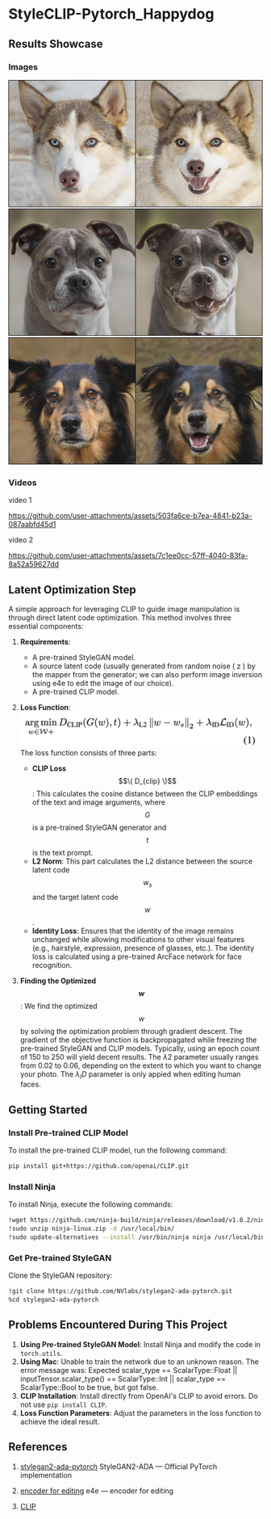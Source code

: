 # StyleCLIP-Pytorch_Happydog

## Results Showcase
### Images
![Happy Dog Image 1](final_photo/final_result.jpg)
![Happy Dog Image 2](final_photo/final_result2.jpg)
![Happy Dog Image 3](final_photo/final_result3.jpg)

### Videos
video 1

https://github.com/user-attachments/assets/503fa6ce-b7ea-4841-b23a-087aabfd45d1

video 2

https://github.com/user-attachments/assets/7c1ee0cc-57ff-4040-83fa-8a52a59627dd

## Latent Optimization Step

A simple approach for leveraging CLIP to guide image manipulation is through direct latent code optimization. This method involves three essential components:

1. **Requirements**:
   - A pre-trained StyleGAN model.
   - A source latent code (usually generated from random noise \( z \) by the mapper from the generator; we can also perform image inversion using e4e to edit the image of our choice).
   - A pre-trained CLIP model.

2. **Loss Function**:
![Optimization Problem](final_photo/loss_function.png)
   The loss function consists of three parts:
   - **CLIP Loss** $$\( D_{clip} \)$$: This calculates the cosine distance between the CLIP embeddings of the text and image arguments, where $$G$$ is a pre-trained StyleGAN generator and $$t$$ is the text prompt.
   - **L2 Norm**: This part calculates the L2 distance between the source latent code $$w_s$$ and the target latent code $$w$$.
   - **Identity Loss**: Ensures that the identity of the image remains unchanged while allowing modifications to other visual features (e.g., hairstyle, expression, presence of glasses, etc.). The identity loss is calculated using a pre-trained ArcFace network for face recognition.

3. **Finding the Optimized $$w$$**:
   We find the optimized $$w$$ by solving the optimization problem through gradient descent. The gradient of the objective function is backpropagated while freezing the pre-trained StyleGAN and CLIP models. Typically, using an epoch count of 150 to 250 will yield decent results. The $\lambda 2$ parameter usually ranges from 0.02 to 0.06, depending on the extent to which you want to change your photo. The $\lambda_ID$ parameter is only appied when editing human faces.

## Getting Started

### Install Pre-trained CLIP Model
To install the pre-trained CLIP model, run the following command:

```bash
pip install git+https://github.com/openai/CLIP.git
```
### Install Ninja
To install Ninja, execute the following commands:
```bash
!wget https://github.com/ninja-build/ninja/releases/download/v1.8.2/ninja-linux.zip
!sudo unzip ninja-linux.zip -d /usr/local/bin/
!sudo update-alternatives --install /usr/bin/ninja ninja /usr/local/bin/ninja 1 --force
```
### Get Pre-trained StyleGAN
Clone the StyleGAN repository:
```bash
!git clone https://github.com/NVlabs/stylegan2-ada-pytorch.git
%cd stylegan2-ada-pytorch
```

## Problems Encountered During This Project

1. **Using Pre-trained StyleGAN Model**: Install Ninja and modify the code in `torch.utils`.
2. **Using Mac**: Unable to train the network due to an unknown reason. The error message was: Expected scalar_type == ScalarType::Float || inputTensor.scalar_type() == ScalarType::Int || scalar_type == ScalarType::Bool to be true, but got false.
3. **CLIP Installation**: Install directly from OpenAI's CLIP to avoid errors. Do not use `pip install CLIP`.
4. **Loss Function Parameters**: Adjust the parameters in the loss function to achieve the ideal result.

## References

1. [stylegan2-ada-pytorch](https://github.com/NVlabs/stylegan2-ada-pytorch) StyleGAN2-ADA — Official PyTorch implementation

2. [encoder for editing](https://github.com/omertov/encoder4editing) e4e — encoder for editing

3. [CLIP](https://github.com/openai/CLIP)
